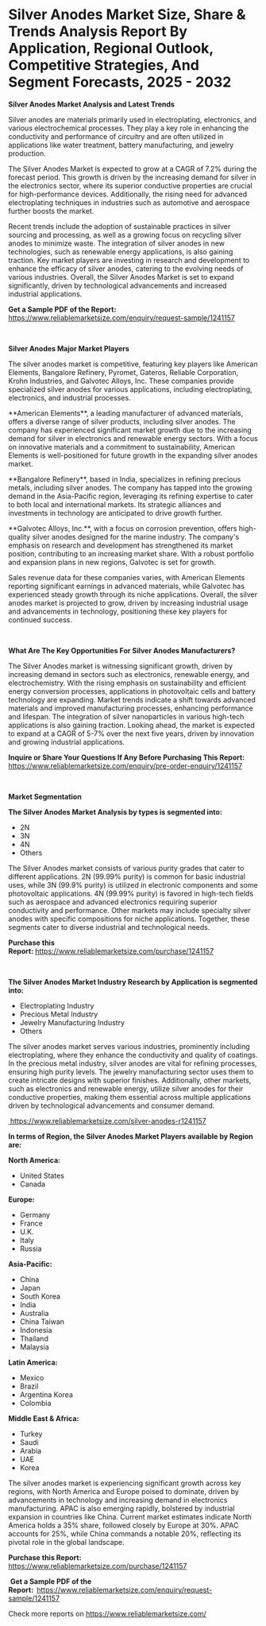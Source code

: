 <p><h1>Silver Anodes Market Size, Share & Trends Analysis Report By Application, Regional Outlook, Competitive Strategies, And Segment Forecasts, 2025 - 2032</h1></p><p><strong>Silver Anodes Market Analysis and Latest Trends</strong></p>
<p><p>Silver anodes are materials primarily used in electroplating, electronics, and various electrochemical processes. They play a key role in enhancing the conductivity and performance of circuitry and are often utilized in applications like water treatment, battery manufacturing, and jewelry production. </p><p>The Silver Anodes Market is expected to grow at a CAGR of 7.2% during the forecast period. This growth is driven by the increasing demand for silver in the electronics sector, where its superior conductive properties are crucial for high-performance devices. Additionally, the rising need for advanced electroplating techniques in industries such as automotive and aerospace further boosts the market. </p><p>Recent trends include the adoption of sustainable practices in silver sourcing and processing, as well as a growing focus on recycling silver anodes to minimize waste. The integration of silver anodes in new technologies, such as renewable energy applications, is also gaining traction. Key market players are investing in research and development to enhance the efficacy of silver anodes, catering to the evolving needs of various industries. Overall, the Silver Anodes Market is set to expand significantly, driven by technological advancements and increased industrial applications.</p></p>
<p><strong>Get a Sample PDF of the Report:&nbsp;</strong> <a href="https://www.reliablemarketsize.com/enquiry/request-sample/1241157?utm_campaign=1197&utm_medium=2&utm_source=Github&utm_content=ia&utm_term=30012025&utm_id=silver-anodes">https://www.reliablemarketsize.com/enquiry/request-sample/1241157</a></p>
<p>&nbsp;</p>
<p><strong>Silver Anodes Major Market Players</strong></p>
<p><p>The silver anodes market is competitive, featuring key players like American Elements, Bangalore Refinery, Pyromet, Gateros, Reliable Corporation, Krohn Industries, and Galvotec Alloys, Inc. These companies provide specialized silver anodes for various applications, including electroplating, electronics, and industrial processes.</p><p>**American Elements**, a leading manufacturer of advanced materials, offers a diverse range of silver products, including silver anodes. The company has experienced significant market growth due to the increasing demand for silver in electronics and renewable energy sectors. With a focus on innovative materials and a commitment to sustainability, American Elements is well-positioned for future growth in the expanding silver anodes market.</p><p>**Bangalore Refinery**, based in India, specializes in refining precious metals, including silver anodes. The company has tapped into the growing demand in the Asia-Pacific region, leveraging its refining expertise to cater to both local and international markets. Its strategic alliances and investments in technology are anticipated to drive growth further.</p><p>**Galvotec Alloys, Inc.**, with a focus on corrosion prevention, offers high-quality silver anodes designed for the marine industry. The company's emphasis on research and development has strengthened its market position, contributing to an increasing market share. With a robust portfolio and expansion plans in new regions, Galvotec is set for growth.</p><p>Sales revenue data for these companies varies, with American Elements reporting significant earnings in advanced materials, while Galvotec has experienced steady growth through its niche applications. Overall, the silver anodes market is projected to grow, driven by increasing industrial usage and advancements in technology, positioning these key players for continued success.</p></p>
<p>&nbsp;</p>
<p><strong>What Are The Key Opportunities For Silver Anodes Manufacturers?</strong></p>
<p><p>The Silver Anodes market is witnessing significant growth, driven by increasing demand in sectors such as electronics, renewable energy, and electrochemistry. With the rising emphasis on sustainability and efficient energy conversion processes, applications in photovoltaic cells and battery technology are expanding. Market trends indicate a shift towards advanced materials and improved manufacturing processes, enhancing performance and lifespan. The integration of silver nanoparticles in various high-tech applications is also gaining traction. Looking ahead, the market is expected to expand at a CAGR of 5-7% over the next five years, driven by innovation and growing industrial applications.</p></p>
<p><strong>Inquire or Share Your Questions If Any Before Purchasing This Report:</strong> <a href="https://www.reliablemarketsize.com/enquiry/pre-order-enquiry/1241157?utm_campaign=1197&utm_medium=2&utm_source=Github&utm_content=ia&utm_term=30012025&utm_id=silver-anodes">https://www.reliablemarketsize.com/enquiry/pre-order-enquiry/1241157</a></p>
<p>&nbsp;</p>
<p><strong>Market Segmentation</strong></p>
<p><strong>The Silver Anodes Market Analysis by types is segmented into:</strong></p>
<p><ul><li>2N</li><li>3N</li><li>4N</li><li>Others</li></ul></p>
<p><p>The Silver Anodes market consists of various purity grades that cater to different applications. 2N (99.99% purity) is common for basic industrial uses, while 3N (99.9% purity) is utilized in electronic components and some photovoltaic applications. 4N (99.99% purity) is favored in high-tech fields such as aerospace and advanced electronics requiring superior conductivity and performance. Other markets may include specialty silver anodes with specific compositions for niche applications. Together, these segments cater to diverse industrial and technological needs.</p></p>
<p><strong>Purchase this Report:&nbsp;</strong><a href="https://www.reliablemarketsize.com/purchase/1241157?utm_campaign=1197&utm_medium=2&utm_source=Github&utm_content=ia&utm_term=30012025&utm_id=silver-anodes">https://www.reliablemarketsize.com/purchase/1241157</a></p>
<p>&nbsp;</p>
<p><strong>The Silver Anodes Market Industry Research by Application is segmented into:</strong></p>
<p><ul><li>Electroplating Industry</li><li>Precious Metal Industry</li><li>Jewelry Manufacturing Industry</li><li>Others</li></ul></p>
<p><p>The silver anodes market serves various industries, prominently including electroplating, where they enhance the conductivity and quality of coatings. In the precious metal industry, silver anodes are vital for refining processes, ensuring high purity levels. The jewelry manufacturing sector uses them to create intricate designs with superior finishes. Additionally, other markets, such as electronics and renewable energy, utilize silver anodes for their conductive properties, making them essential across multiple applications driven by technological advancements and consumer demand.</p></p>
<p><a href="https://www.reliablemarketsize.com/silver-anodes-r1241157?utm_campaign=1197&utm_medium=2&utm_source=Github&utm_content=ia&utm_term=30012025&utm_id=silver-anodes">&nbsp;https://www.reliablemarketsize.com/silver-anodes-r1241157</a></p>
<p><strong>In terms of Region, the Silver Anodes Market Players available by Region are:</strong></p>
<p>
    <p> <strong> North America: </strong>
        <ul>
            <li>United States</li>
            <li>Canada</li>
        </ul>
        </p> 
    <p> <strong> Europe: </strong>
        <ul>
            <li>Germany</li>
            <li>France</li>
            <li>U.K.</li>
            <li>Italy</li>
            <li>Russia</li>
        </ul>
        </p> 
    <p> <strong> Asia-Pacific: </strong>
        <ul>
            <li>China</li>
            <li>Japan</li>
            <li>South Korea</li>
            <li>India</li>
            <li>Australia</li>
            <li>China Taiwan</li>
            <li>Indonesia</li>
            <li>Thailand</li>
            <li>Malaysia</li>
        </ul>
        </p> 
    <p> <strong> Latin America: </strong>
        <ul>
            <li>Mexico</li>
            <li>Brazil</li>
            <li>Argentina Korea</li>
            <li>Colombia</li>
        </ul>
        </p> 
    <p> <strong> Middle East & Africa: </strong>
        <ul>
            <li>Turkey</li>
            <li>Saudi</li>
            <li>Arabia</li>
            <li>UAE</li>
            <li>Korea</li>
        </ul>
    </p>
    </p>
<p><p>The silver anodes market is experiencing significant growth across key regions, with North America and Europe poised to dominate, driven by advancements in technology and increasing demand in electronics manufacturing. APAC is also emerging rapidly, bolstered by industrial expansion in countries like China. Current market estimates indicate North America holds a 35% share, followed closely by Europe at 30%. APAC accounts for 25%, while China commands a notable 20%, reflecting its pivotal role in the global landscape.</p></p>
<p><strong>Purchase this Report: </strong><a href="https://www.reliablemarketsize.com/purchase/1241157?utm_campaign=1197&utm_medium=2&utm_source=Github&utm_content=ia&utm_term=30012025&utm_id=silver-anodes">https://www.reliablemarketsize.com/purchase/1241157</a></p>
<p>&nbsp;<strong>Get a Sample PDF of the Report:&nbsp;&nbsp;</strong><a href="https://www.reliablemarketsize.com/enquiry/request-sample/1241157?utm_campaign=1197&utm_medium=2&utm_source=Github&utm_content=ia&utm_term=30012025&utm_id=silver-anodes">https://www.reliablemarketsize.com/enquiry/request-sample/1241157</a></p>
<p><strong></strong></p>
<p>Check more reports on <a href="https://www.reliablemarketsize.com/?utm_campaign=1197&utm_medium=2&utm_source=Github&utm_content=ia&utm_term=30012025&utm_id=silver-anodes">https://www.reliablemarketsize.com/</a></p>